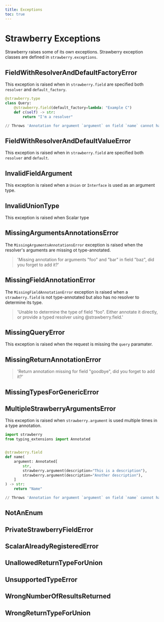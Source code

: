 ```yaml
---
title: Exceptions
toc: true
---
```


# Strawberry Exceptions

Strawberry raises some of its own exceptions.
Strawberry exception classes are defined in `strawberry.exceptions`.

## FieldWithResolverAndDefaultFactoryError

This exception is raised when in `strawberry.field` are specified both `resolver` and `default_factory`.

```python
@strawberry.type
class Query:
    @strawberry.field(default_factory=lambda: "Example C")
    def c(self) -> str:
        return "I'm a resolver"

// Throws 'Annotation for argument `argument` on field `name` cannot have multiple `strawberry.argument`s'

```

## FieldWithResolverAndDefaultValueError

This exception is raised when in `strawberry.field` are specified both `resolver` and `default`.

## InvalidFieldArgument

This exception is raised when a `Union` or `Interface` is used as an argument type.

## InvalidUnionType

This exception is raised when Scalar type

## MissingArgumentsAnnotationsError

The `MissingArgumentsAnnotationsError` exception is raised when the resolver's arguments are missing ot type-annotated.

> 'Missing annotation for arguments "foo" and "bar" in field "baz", did you forget to add it?'

## MissingFieldAnnotationError

The `MissingFieldAnnotationError` exception is raised when a `strawberry.field` is not type-annotated but also has no resolver to determine its type.

> 'Unable to determine the type of field "foo". Either annotate it directly, or provide a typed resolver using @strawberry.field.'

## MissingQueryError

This exception is raised when the request is missing the `query` paramater.

## MissingReturnAnnotationError

> 'Return annotation missing for field "goodbye", did you forget to add it?'

## MissingTypesForGenericError

## MultipleStrawberryArgumentsError

This exception is raised when `strawberry.argument` is used multiple times in a type annotation.

```python
import strawberry
from typing_extensions import Annotated


@strawberry.field
def name(
    argument: Annotated[
        str,
        strawberry.argument(description="This is a description"),
        strawberry.argument(description="Another description"),
    ]
) -> str:
    return "Name"

// Throws 'Annotation for argument `argument` on field `name` cannot have multiple `strawberry.argument`s'
```

## NotAnEnum

## PrivateStrawberryFieldError

## ScalarAlreadyRegisteredError

## UnallowedReturnTypeForUnion

## UnsupportedTypeError

## WrongNumberOfResultsReturned

## WrongReturnTypeForUnion
